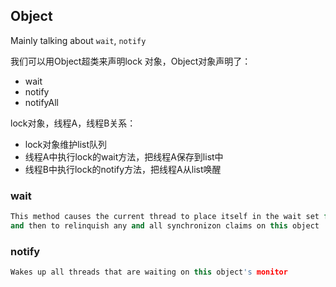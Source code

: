 ## Object

Mainly talking about `wait`, `notify`

我们可以用Object超类来声明lock 对象，Object对象声明了：  
- wait
- notify
- notifyAll


lock对象，线程A，线程B关系：  

- lock对象维护list队列
- 线程A中执行lock的wait方法，把线程A保存到list中
- 线程B中执行lock的notify方法，把线程A从list唤醒

### wait
```c++
This method causes the current thread to place itself in the wait set for this object 
and then to relinquish any and all synchronizon claims on this object
```


### notify
```C++
Wakes up all threads that are waiting on this object's monitor
```











